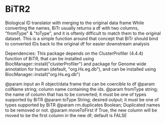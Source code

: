 # BiTR2
Biological ID translator with merging to the original data frame
 While converting the names, BiTr usually returns a df with two columns, "fromType" & "toType", and it is oftenly difficult to match them
 to the original dataset. This is a simple function around that concept that BiTr should bind to converted IDs back to the original df 
 for easier downstream analysis

Dependencies:
This package depends on the ClusterProfiler (4.4.4) function of BiTR, that can
  be installed using BiocManager::install("clusterProfiler")
  and package for Genome wide annotation for human (default, "org.Hs.eg.db"),
  and can be installed using BiocManager::install("org.Hs.eg.db")

@param input an R object/data frame that can be coercible to df
@param colName string; column name containing the ids. 
@param fromType string; the name of column that has to be converted; it must be one of types supported by BiTR
@param toType String; desired output; it must be one of types supported by BiTR
@param rm.duplicates Boolean; Duplicated names to be removed or not. 
@param moveToFirst if True, the new column will be moved to be the first column in the new df; default is FALSE
